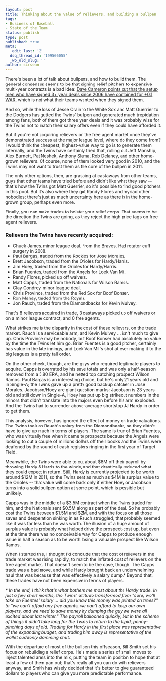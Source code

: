 ```yaml
---
layout: post
title: Thinking about the value of relievers, and building a bullpen
tags:
- Business of Baseball
- State of the Team
status: publish
type: post
published: true
meta:
  _edit_last: '2'
  dsq_thread_id: '199566055'
  _wp_old_slug: ''
author: sirsean
---
```

There's been a lot of talk about bullpens, and how to build them. The general consensus seems to be that signing relief pitchers to expensive multi-year contracts is a bad idea: [Dave Cameron points out that the setup men who have signed 3+ year deals since 2006 have combined for +0.1 WAR](http://www.fangraphs.com/blogs/index.php/relievers-are-not-worth-multi-year-deals/), which is not what their teams wanted when they signed them.

And so, while the loss of Jesse Crain to the White Sox and Matt Guerrier to the Dodgers has gutted the Twins' bullpen and generated much trepidation among fans, both of them got three year deals and it was probably wise for the Twins not to match their salary offers even if they could have afforded it.

But if you're not acquiring relievers on the free agent market once they've demonstrated success at the major league level, where do they come from? I would think the cheapest, highest-value way to go is to generate them internally, and the Twins have certainly tried that, rolling out Jeff Manship, Alex Burnett, Pat Neshek, Anthony Slama, Rob Delaney, and other home-grown relievers. Of course, none of them looked very good in 2010, and the Twins may not want to trust them as the core of the bullpen in 2011.

The only other options, then, are grasping at castaways from other teams, guys that other teams have tried before and didn't like what they saw -- that's how the Twins got Matt Guerrier, so it's possible to find good pitchers in this pool. But it's also where they got Randy Flores and myriad other nobodies; there's just as much uncertainty here as there is in the home-grown group, perhaps even more.

Finally, you can make trades to bolster your relief corps. That seems to be the direction the Twins are going, as they reject the high price tags on free agent relievers.

### Relievers the Twins have recently acquired:

- Chuck James, minor league deal. From the Braves. Had rotator cuff surgery in 2008.
- Paul Bargas, traded from the Rockies for Jose Morales.
- Brett Jacobson, traded from the Orioles for Hardy/Harris.
- Jim Hoey, traded from the Orioles for Hardy/Harris.
- Brian Fuentes, traded from the Angels for Loek Van Mil.
- Randy Flores, picked up off waivers.
- Matt Capps, traded from the Nationals for Wilson Ramos.
- Clay Condrey, minor league deal.
- Chris Province, traded from the Red Sox for Boof Bonser.
- Ron Mahay, traded from the Royals.
- Jon Rauch, traded from the Diamondbacks for Kevin Mulvey.

That's 8 relievers acquired in trade, 3 castaways picked up off waivers or on a minor league contract, and 0 free agents.

What strikes me is the disparity in the cost of these relievers, on the trade market. Rauch is a serviceable arm, and Kevin Mulvey ... isn't much to give up. Chris Province may be nobody, but Boof Bonser had absolutely no value by the time the Twins let him go. Brian Fuentes is a good pitcher, certainly has value in the late innings, and Loek Van Mil's shot at ever making it to the big leagues is a pretty tall order.

On the other cheek, though, are the guys who required legitimate players to acquire. Capps is overrated by his save totals and was only a half-season removed from a 5.80 ERA, and he netted top catching prospect Wilson Ramos. Paul Bargas is an interesting choice, but he's only 21 years old and in Single-A; the Twins gave up a pretty good backup catcher in Jose Morales. Jacobson/Hoey are giant question marks: Jacobson is 23 years old and still down in Single-A, Hoey has put up big strikeout numbers in the minors that didn't translate into the majors even before his arm exploded. And the Twins had to surrender above-average shortstop JJ Hardy in order to get them.

This analysis, however, has ignored the effect of money on trade valuations. The Twins took on Rauch's salary from the Diamondbacks, so they didn't have to give up much in terms of players. The same is true of Brian Fuentes, who was virtually free when it came to prospects because the Angels were looking to cut a couple of millions dollars off their books and the Twins were deafened by the sound of cash registers ringing in the first year of Target Field.

Meanwhile, the Twins were able to cut about $8M off their payroll by throwing Hardy & Harris to the winds, and that drastically reduced what they could expect in return. Still, Hardy is currently projected to be worth around $12M in 2011, so the Twins sent as much as $4M in surplus value to the Orioles -- that value will come back only if either Hoey or Jacobson turns into a solid bullpen option at some point, which is possible but unlikely.

Capps was in the middle of a $3.5M contract when the Twins traded for him, and the Nationals sent $0.5M along as part of the deal. So he probably cost the Twins between $1.5M and $2M, and with the focus on all those saves and desperation sinking in as Rauch struggled, that probably seemed like it was far less than he was worth. The illusion of a huge amount of surplus value is probably what helped drive the prospect-cost up, but even at the time there was no conceivable way for Capps to produce enough value in half a season as to be worth losing a valuable prospect like Wilson Ramos.

When I started this, I thought I'd conclude that the cost of relievers in the trade market was rising rapidly, to match the inflated cost of relievers on the free agent market. That doesn't seem to be the case, though. The Capps trade was a bad move, and while Hardy brought back an underwhelming haul that was because that was effectively a salary dump.* Beyond that, these trades have not been expensive in terms of players.

_* In the end, I think that's what bothers me most about the Hardy trade. In just a few short months, the Twins' attitude transformed from "sure, we'll take on Fuentes' salary ... did you know this money was printed on trees?" to "we can't afford any free agents, we can't afford to keep our own players, and we need to save money by dumping the guy we were all excited about last winter." The payroll ballooned quickly, but in the scheme of things it didn't take long for the Twins to return to the tepid, penny-pinching days of old. Trading for Hardy in the first place was representative of the expanding budget, and trading him away is representative of the wallet suddenly slamming shut._

With the departure of most of the bullpen this offseason, Bill Smith set his focus on rebuilding a relief corps. He's made a series of small moves to inject talented arms into the mix, putting the team in position to hope that at least a few of them pan out; that's really all you can do with relievers anyway, and Smith has wisely decided that it's better to give guaranteed dollars to players who can give you more predictable performance.
